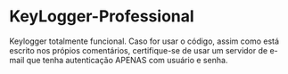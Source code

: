 # KeyLogger-Professional

Keylogger totalmente funcional.
Caso for usar o código, assim como está escrito nos própios comentários, certifique-se de usar um servidor de e-mail que tenha autenticação APENAS com usuário e senha.
